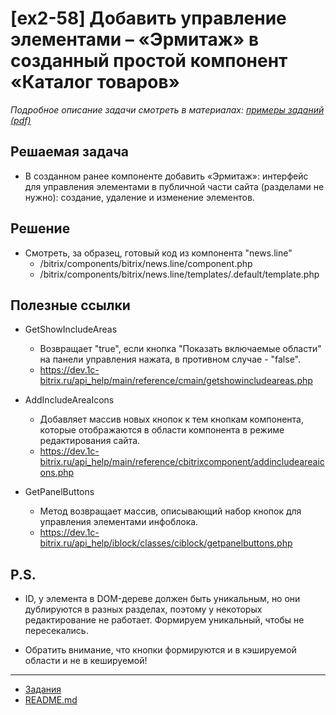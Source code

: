 # [ex2-58] Добавить управление элементами – «Эрмитаж» в созданный простой компонент «Каталог товаров»

*Подробное описание задачи смотреть в материалах: [примеры заданий (pdf)](../pubinfo/Ex2AllType.pdf)*

## Решаемая задача

* В созданном ранее компоненте добавить «Эрмитаж»: интерфейс для управления элементами в публичной части сайта (разделами не нужно): создание, удаление и изменение элементов.

## Решение

* Смотреть, за образец, готовый код из компонента "news.line"
    * /bitrix/components/bitrix/news.line/component.php
    * /bitrix/components/bitrix/news.line/templates/.default/template.php

## Полезные ссылки

* GetShowIncludeAreas
    * Возвращает "true", если кнопка "Показать включаемые области" на панели управления нажата, в противном случае - "false".
    * https://dev.1c-bitrix.ru/api_help/main/reference/cmain/getshowincludeareas.php

* AddIncludeAreaIcons
    * Добавляет массив новых кнопок к тем кнопкам компонента, которые отображаются в области компонента в режиме редактирования сайта.
    * https://dev.1c-bitrix.ru/api_help/main/reference/cbitrixcomponent/addincludeareaicons.php
    
* GetPanelButtons
    * Метод возвращает массив, описывающий набор кнопок для управления элементами инфоблока.
    * https://dev.1c-bitrix.ru/api_help/iblock/classes/ciblock/getpanelbuttons.php

## P.S.

* ID, у элемента в DOM-дереве должен быть уникальным, но они дублируются в разных разделах, поэтому у некоторых редактирование не работает. Формируем уникальный, чтобы не пересекались.

* Обратить внимание, что кнопки формируются и в кэшируемой области и не в кешируемой!

____
* [Задания](tasks.md)
* [README.md](../../README.md)